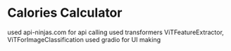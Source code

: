 # Calories Calculator
used api-ninjas.com for api calling 
used transformers  ViTFeatureExtractor, ViTForImageClassification
used gradio for UI making

